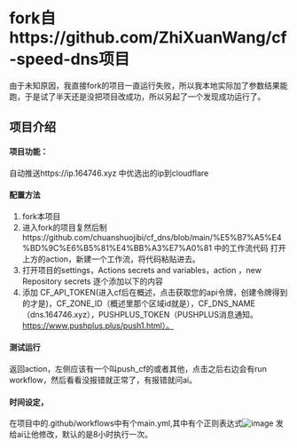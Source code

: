 # fork自https://github.com/ZhiXuanWang/cf-speed-dns项目
由于未知原因，我直接fork的项目一直运行失败，所以我本地实际加了参数结果能跑，于是试了半天还是没把项目改成功，所以另起了一个发现成功运行了。
## 项目介绍
#### 项目功能：
自动推送https://ip.164746.xyz 中优选出的ip到cloudflare
#### 配置方法
1. fork本项目
2. 进入fork的项目复然后制https://github.com/chuanshuojibi/cf_dns/blob/main/%E5%B7%A5%E4%BD%9C%E6%B5%81%E4%BB%A3%E7%A0%81 中的工作流代码
   打开上方的action，新建一个工作流，将代码粘贴进去。
3. 打开项目的settings，Actions secrets and variables，action  ，new  Repository secrets 逐个添加以下的内容
4. 添加 CF_API_TOKEN(进入cf后在概述，点击获取您的api令牌，创建令牌得到的才是)，CF_ZONE_ID（概述里那个区域id就是），CF_DNS_NAME（dns.164746.xyz），PUSHPLUS_TOKEN（PUSHPLUS消息通知。https://www.pushplus.plus/push1.html）。
#### 测试运行
返回action，左侧应该有一个叫push_cf的或者其他，点击之后右边会有run workflow，然后看看没报错就正常了，有报错就问ai。

#### 时间设定，
在项目中的.github/workflows中有个main.yml,其中有个正则表达式![image](https://github.com/chuanshuojibi/cf_dns/assets/106017459/761d392b-f8ee-4005-81b3-a8635ead234b)
发给ai让他修改，默认的是8小时执行一次。
